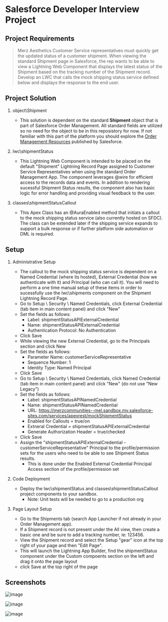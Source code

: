# Salesforce Developer Interview Project

## Project Requirements
> Merz Aesthetics Customer Service representatives must quickly get the updated status of a
customer shipment. When viewing the standard Shipment page in Salesforce, the rep wants to be
able to view a Lightning Web Component that displays the latest status of the Shipment based on
the tracking number of the Shipment record. Develop an LWC that calls the mock shipping status 
service defined below and displays the response to the end user.

## Project Solution
1. object\Shipment
   - This solution is dependent on the standard **Shipment** object that is part of Salesforce Order Management. All standard fields are utilized so no need for the object to be in this reposistory for now. If not familiar with this part of the platform you should explore the [Order Management Resources](https://help.salesforce.com/s/articleView?id=sf.om_order_management_resources.htm&type=5) published by Salesforce.   

1. lwc\shipmentStatus
   - This Lightning Web Component is intended to be placed on the default "Shipment" Lightning Record Page assigned to Customer Service Representatives when using the standard Order Management App. The component leverages @wire for efficient access to the records data and events. In addition to rendering sucessful Shipment Status results, the component also has basic logic for error handling and providing visual feedback to the user.

1. classes\shipmentStatusCallout
    - This Apex Class has an @AuraEnabled method that initiats a callout to the mock shipping status service (also currently hosted on SFDC). The class can be extended later if the shipping service expands to support a bulk response or if further platform side automation or DML is required.

## Setup
1. Administrative Setup
    - The callout to the mock shipping status service is dependent on a Named Credential (where its hosted), External Credential
    (how we authenticate with it) and Principal (who can call it). You will need to perform a one time manual setup of these items in order to sucessfully use the lwc\shipments component on the Shipment Lightning Record Page.
    - Go to Setup \ Security \ Named Credentials, click External Credential (tab item in main content panel) and click "New"
    - Set the fields as follows:
      - Label: shipmentStatusAPIExternalCredential
      - Name: shipmentStatusAPIExternalCredential
      - Authentication Protocol: No Authentication
    - Click Save
    - While viewing the new External Credential, go to the Principals section and click New
    - Set the fields as follows:
      - Parameter Name: customerServiceRepresentative
      - Sequence Number: 1
      - Identity Type: Named Principal
    - Click Save
    - Go to Setup \ Security \ Named Credentials, click Named Credential (tab item in main content panel) and click "New" (do not use "New Legacy")
    - Set the fields as follows:
      - Label: shipmentStatusAPINamedCredential
      - Name: shipmentStatusAPINamedCredential
      - URL: https://merzcommunities--mel.sandbox.my.salesforce-sites.com/services/apexrest/mockShipmentStatus
      - Enabled for Callouts = true/on
      - Extneral Credential = shipmentStatusAPIExternalCredential
      - Generate Authorization Header = true/checked
    - Click Save
    - Assign the "shipmentStatusAPIExternalCredential - customerServiceRepresentative" Principal to the profile/permission sets for the users who need to be able to see Shipment Status results.
      - This is done under the Enabled External Credential Principal Access section of the profile/permission set

1. Code Deployment
    - Deploy the lwc\shipmentStatus and classes\shipmentStatusCallout project components to your sandbox.
      - Note: Unit tests will be needed to go to a production org

1. Page Layout Setup
    - Go to the Shipments tab (search App Launcher if not already in your Order Management app).
    - If a Shipment record is not present under the All view, then create a basic one and be sure to add a tracking number, ie: 123456.
    - View the Shipment record and select the Setup "gear" icon at the top right of your page and then "Edit Page". 
    - This will launch the Lightning App Builder, find the shipmentStatus component under the Custom compoents section on the left and drag it onto the page layout
    - click Save at the top right of the page
  
## Screenshots

![image](https://github.com/manthesails/MerzDevProject/assets/7214780/02f338b8-f958-4b24-88a1-391846b7c999)

![image](https://github.com/manthesails/MerzDevProject/assets/7214780/af265f95-f9ab-480b-8cbe-2c0579386758)

![image](https://github.com/manthesails/MerzDevProject/assets/7214780/a88b00d8-21c9-4442-b3ce-e376e62f0cb2)

 

